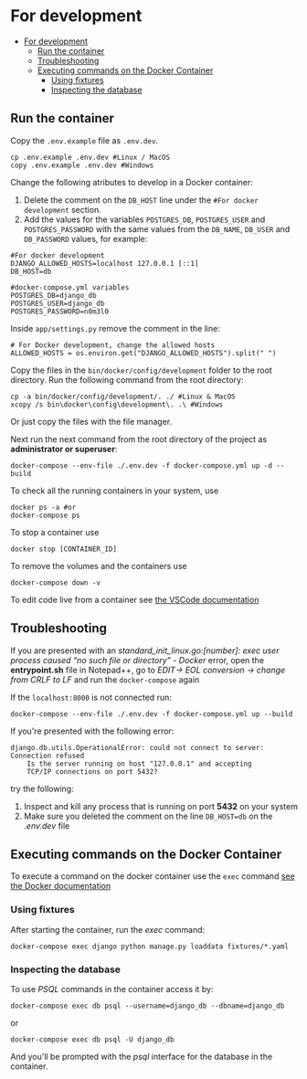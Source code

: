 # For development

- [For development](#for-development)
  - [Run the container](#run-the-container)
  - [Troubleshooting](#troubleshooting)
  - [Executing commands on the Docker Container](#executing-commands-on-the-docker-container)
    - [Using fixtures](#using-fixtures)
    - [Inspecting the database](#inspecting-the-database)

## Run the container

Copy the `.env.example` file as `.env.dev`.

```
cp .env.example .env.dev #Linux / MacOS
copy .env.example .env.dev #Windows
```

Change the following atributes to develop in a Docker container:

1. Delete the comment on the `DB_HOST` line under the `#For docker development` section.
2. Add the values for the variables `POSTGRES_DB`, `POSTGRES_USER` and `POSTGRES_PASSWORD` with the same values from the `DB_NAME`, `DB_USER` and `DB_PASSWORD` values, for example:

```
#For docker development
DJANGO_ALLOWED_HOSTS=localhost 127.0.0.1 [::1]
DB_HOST=db

#docker-compose.yml variables
POSTGRES_DB=django_db
POSTGRES_USER=django_db
POSTGRES_PASSWORD=n0m3l0
```

Inside `app/settings.py` remove the comment in the line:

```
# For Docker development, change the allowed hosts
ALLOWED_HOSTS = os.environ.get("DJANGO_ALLOWED_HOSTS").split(" ")
```

Copy the files in the `bin/docker/config/development` folder to the root directory. Run the following command from the root directory:

```
cp -a bin/docker/config/development/. ./ #Linux & MacOS
xcopy /s bin\docker\config\development\. .\ #Windows
```

Or just copy the files with the file manager.

Next run the next command from the root directory of the project as **administrator or superuser**:

```
docker-compose --env-file ./.env.dev -f docker-compose.yml up -d --build
```

To check all the running containers in your system, use

```
docker ps -a #or
docker-compose ps
```

To stop a container use

```
docker stop [CONTAINER_ID]
```

To remove the volumes and the containers use

```
docker-compose down -v
```

To edit code live from a container see [the VSCode documentation](https://code.visualstudio.com/docs/remote/containers)

## Troubleshooting

If you are presented with an _standard_init_linux.go:[number]: exec user process caused “no such file or directory” - Docker_ error, open the **entrypoint.sh** file in Notepad++, go to _EDIT-> EOL conversion -> change from CRLF to LF_ and run the `docker-compose` again

If the `localhost:8000` is not connected run:

```
docker-compose --env-file ./.env.dev -f docker-compose.yml up --build
```

If you're presented with the following error:

```
django.db.utils.OperationalError: could not connect to server: Connection refused
    Is the server running on host "127.0.0.1" and accepting
    TCP/IP connections on port 5432?
```

try the following:

1. Inspect and kill any process that is running on port **5432** on your system
2. Make sure you deleted the comment on the line `DB_HOST=db` on the _.env.dev_ file

## Executing commands on the Docker Container

To execute a command on the docker container use the `exec` command [see the Docker documentation](https://docs.docker.com/engine/reference/commandline/exec/)

### Using fixtures

After starting the container, run the _exec_ command:

`docker-compose exec django python manage.py loaddata fixtures/*.yaml`

### Inspecting the database

To use _PSQL_ commands in the container access it by:

`docker-compose exec db psql --username=django_db --dbname=django_db`

or

`docker-compose exec db psql -U django_db`

And you'll be prompted with the _psql_ interface for the database in the container.